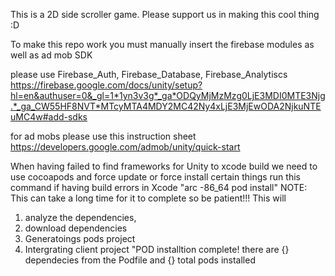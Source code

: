This is a 2D side scroller game. Please support us in making this cool thing :D

To make this repo work you must manually insert the firebase modules as well as ad mob SDK

please use Firebase_Auth, Firebase_Database, Firebase_Analytiscs
https://firebase.google.com/docs/unity/setup?hl=en&authuser=0&_gl=1*1yn3v3g*_ga*ODQyMjMzMzg0LjE3MDI0MTE3Njg.*_ga_CW55HF8NVT*MTcyMTA4MDY2MC42Ny4xLjE3MjEwODA2NjkuNTEuMC4w#add-sdks

for ad mobs please use this instruction sheet
https://developers.google.com/admob/unity/quick-start



When having failed to find frameworks for Unity to xcode build we need to use cocoapods and force update or force install certain things 
run this command if having build errors in Xcode "arc -86_64 pod install"
NOTE: This can take a long time for it to complete so be patient!!!
This will 
1. analyze the dependencies, 
2. download dependencies
3. Generatoings pods project
4. Intergrating client project
"POD installtion complete! there are {} dependecies from the Podfile and {} total pods installed
